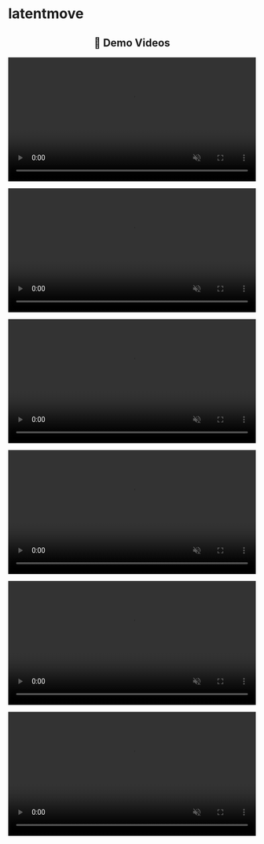 # latentmove

<h2 align="center">🎥 Demo Videos</h2>

<p align="center">
  <video width="100%" controls autoplay muted loop>
    <source src="demo/Demo_1.mp4" type="video/mp4">
    Your browser does not support the video tag.
  </video>
</p>

<p align="center">
  <video width="100%" controls autoplay muted loop>
    <source src="demo/Demo_2.mp4" type="video/mp4">
    Your browser does not support the video tag.
  </video>
</p>

<p align="center">
  <video width="100%" controls autoplay muted loop>
    <source src="demo/Demo_3.mp4" type="video/mp4">
    Your browser does not support the video tag.
  </video>
</p>

<p align="center">
  <video width="100%" controls autoplay muted loop>
    <source src="demo/Demo_4.mp4" type="video/mp4">
    Your browser does not support the video tag.
  </video>
</p>

<p align="center">
  <video width="100%" controls autoplay muted loop>
    <source src="demo/Demo_5.mp4" type="video/mp4">
    Your browser does not support the video tag.
  </video>
</p>

<p align="center">
  <video width="100%" controls autoplay muted loop>
    <source src="demo/Demo_6.mp4" type="video/mp4">
    Your browser does not support the video tag.
  </video>
</p>
